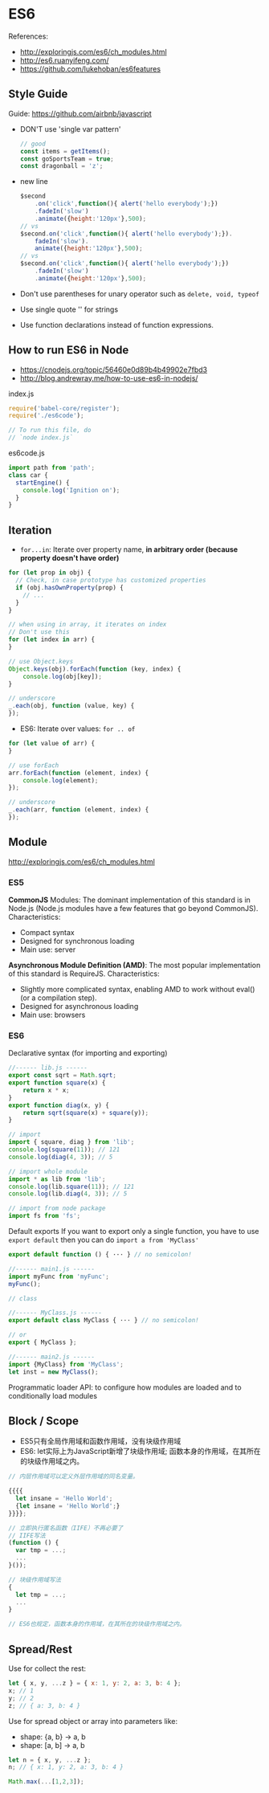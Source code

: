 # ES6
References:
- http://exploringjs.com/es6/ch_modules.html
- http://es6.ruanyifeng.com/
- https://github.com/lukehoban/es6features

## Style Guide
Guide: https://github.com/airbnb/javascript

- DON'T use 'single var pattern'
    ```js
    // good
    const items = getItems();
    const goSportsTeam = true;
    const dragonball = 'z';
    ```

- new line
    ```js
    $second
        .on('click',function(){ alert('hello everybody');})
        .fadeIn('slow')
        .animate({height:'120px'},500);
    // vs 
    $second.on('click',function(){ alert('hello everybody');}).
        fadeIn('slow').
        animate({height:'120px'},500);
    // vs
    $second.on('click',function(){ alert('hello everybody');})
        .fadeIn('slow')
        .animate({height:'120px'},500);
    ```
    
- Don't use parentheses for unary operator such as `delete, void, typeof`
- Use single quote '' for strings
- Use function declarations instead of function expressions.


## How to run ES6 in Node
- https://cnodejs.org/topic/56460e0d89b4b49902e7fbd3
- http://blog.andrewray.me/how-to-use-es6-in-nodejs/

index.js
```js
require('babel-core/register');
require('./es6code');

// To run this file, do
// `node index.js`
```

es6code.js
```js
import path from 'path';
class car {
  startEngine() {
    console.log('Ignition on');
  }
}
```

    
## Iteration
- `for...in`: Iterate over property name, **in arbitrary order (because property doesn't have order)**

```js
for (let prop in obj) {
  // Check, in case prototype has customized properties
  if (obj.hasOwnProperty(prop) {
    // ...
  }
}

// when using in array, it iterates on index
// Don't use this
for (let index in arr) {
}

// use Object.keys
Object.keys(obj).forEach(function (key, index) {
    console.log(obj[key]);
}

// underscore
_.each(obj, function (value, key) {
});
```

- ES6: Iterate over values: `for .. of`
 
```js
for (let value of arr) {
}

// use forEach
arr.forEach(function (element, index) {
    console.log(element); 
});

// underscore
_.each(arr, function (element, index) {
});
```


## Module

http://exploringjs.com/es6/ch_modules.html

### ES5
**CommonJS** Modules: The dominant implementation of this standard is in Node.js (Node.js modules have a few features that go beyond CommonJS). Characteristics:
- Compact syntax
- Designed for synchronous loading
- Main use: server

**Asynchronous Module Definition (AMD)**: The most popular implementation of this standard is RequireJS. Characteristics:
- Slightly more complicated syntax, enabling AMD to work without eval() (or a compilation step).
- Designed for asynchronous loading
- Main use: browsers

### ES6
Declarative syntax (for importing and exporting)

```js
//------ lib.js ------
export const sqrt = Math.sqrt;
export function square(x) {
    return x * x;
}
export function diag(x, y) {
    return sqrt(square(x) + square(y));
}

// import
import { square, diag } from 'lib';
console.log(square(11)); // 121
console.log(diag(4, 3)); // 5

// import whole module
import * as lib from 'lib';
console.log(lib.square(11)); // 121
console.log(lib.diag(4, 3)); // 5

// import from node package
import fs from 'fs';
```

Default exports
If you want to export only a single function, you have to use `export default` then you can do `import a from 'MyClass'`
```js
export default function () { ··· } // no semicolon!

//------ main1.js ------
import myFunc from 'myFunc';
myFunc();

// class

//------ MyClass.js ------
export default class MyClass { ··· } // no semicolon!

// or 
export { MyClass };

//------ main2.js ------
import {MyClass} from 'MyClass';
let inst = new MyClass();
```

Programmatic loader API: to configure how modules are loaded and to conditionally load modules


## Block / Scope
- ES5只有全局作用域和函数作用域，没有块级作用域
- ES6: let实际上为JavaScript新增了块级作用域; 函数本身的作用域，在其所在的块级作用域之内。

```js
// 内层作用域可以定义外层作用域的同名变量。

{{{{
  let insane = 'Hello World';
  {let insane = 'Hello World';}
}}}};

// 立即执行匿名函数（IIFE）不再必要了
// IIFE写法
(function () {
  var tmp = ...;
  ...
}());

// 块级作用域写法
{
  let tmp = ...;
  ...
}

// ES6也规定，函数本身的作用域，在其所在的块级作用域之内。
```

## Spread/Rest

Use for collect the rest:

```js
let { x, y, ...z } = { x: 1, y: 2, a: 3, b: 4 };
x; // 1
y; // 2
z; // { a: 3, b: 4 }
```

Use for spread object or array into parameters like:

- shape: {a, b} -> a, b
- shape: [a, b] -> a, b

```js
let n = { x, y, ...z };
n; // { x: 1, y: 2, a: 3, b: 4 }

Math.max(...[1,2,3]);
```
